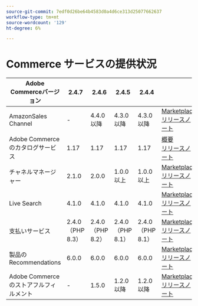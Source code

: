 ```yaml
---
source-git-commit: 7edf0d26be64b4583d0a4d6ce313d25077662637
workflow-type: tm+mt
source-wordcount: '129'
ht-degree: 6%

---
```

# Commerce サービスの提供状況


<table style="table-layout:auto">
  <thead>
    <tr>
      <th>Adobe Commerceバージョン</th>
      <th>2.4.7</th>
      <th>2.4.6</th>
      <th>2.4.5</th>
      <th>2.4.4</th>
      <th></th>
    </tr>
  </thead>
  <tbody>
      <tr>
          <td>AmazonSales Channel</td>
          <td>-</td>
          <td>4.4.0 以降</td>
          <td>4.3.0 以降</td>
          <td>4.3.0 以降</td>
          <td>
              <a href="https://commercemarketplace.adobe.com/magento-module-amazon.html">Marketplace</a><br/>
              <a href="https://experienceleague.adobe.com/docs/commerce-channels/amazon/release-notes.html">リリースノート</a><br/>
          </td>
      </tr>
      <tr>
          <td>Adobe Commerceのカタログサービス</td>
          <td>1.17</td>
          <td>1.17</td>
          <td>1.17</td>
          <td>1.17</td>
          <td>
              <a href="https://experienceleague.adobe.com/docs/commerce-merchant-services/catalog-service/guide-overview.html">概要</a><br/>
              <a href="https://experienceleague.adobe.com/docs/commerce-merchant-services/catalog-service/release-notes.html">リリースノート</a><br/>
          </td>
      </tr>
      <tr>
          <td>チャネルマネージャー</td>
          <td>2.1.0</td>
          <td>2.0.0</td>
          <td>1.0.0 以上</td>
          <td>1.0.0 以上</td>
          <td>
              <a href="https://commercemarketplace.adobe.com/magento-channel-manager.html">Marketplace</a><br/>
              <a href="https://experienceleague.adobe.com/docs/commerce-channels/channel-manager/release-notes.html">リリースノート</a><br/>
          </td>
      </tr>
      <tr>
          <td>Live Search</td>
          <td>4.1.0</td>
          <td>4.1.0</td>
          <td>4.1.0</td>
          <td>4.1.0</td>
          <td>
              <a href="https://commercemarketplace.adobe.com/magento-live-search.html">Marketplace</a><br/>
              <a href="https://experienceleague.adobe.com/docs/commerce-merchant-services/live-search/release-notes.html">リリースノート</a><br/>
          </td>
      </tr>
      <tr>
          <td>支払いサービス</td>
          <td>2.4.0 （PHP 8.3）</td>
          <td>2.4.0 （PHP 8.2）</td>
          <td>2.4.0 （PHP 8.1）</td>
          <td>2.4.0 （PHP 8.1）</td>
          <td>
              <a href="https://commercemarketplace.adobe.com/magento-payment-services.html">Marketplace</a><br/>
              <a href="https://experienceleague.adobe.com/docs/commerce-merchant-services/payment-services/release-notes.html">リリースノート</a><br/>
          </td>
      </tr>
      <tr>
          <td>製品のRecommendations</td>
          <td>6.0.0</td>
          <td>6.0.0</td>
          <td>6.0.0</td>
          <td>6.0.0</td>
          <td>
              <a href="https://commercemarketplace.adobe.com/magento-product-recommendations.html">Marketplace</a><br/>
              <a href="https://experienceleague.adobe.com/docs/commerce-merchant-services/product-recommendations/release-notes.html">リリースノート</a><br/>
          </td>
      </tr>
      <tr>
          <td>Adobe Commerce のストアフルフィルメント</td>
          <td>-</td>
          <td>1.5.0</td>
          <td>1.2.0 以降</td>
          <td>1.2.0 以降</td>
          <td>
              <a href="https://commercemarketplace.adobe.com/store-fulfillment-magento-walmart.html">Marketplace</a><br/>
              <a href="https://experienceleague.adobe.com/docs/commerce-merchant-services/store-fulfillment/release-notes.html">リリースノート</a><br/>
          </td>
      </tr>
  </tbody>
</table>
